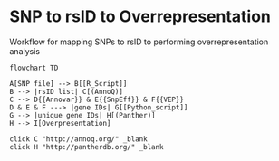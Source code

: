 # SNP to rsID to Overrepresentation 

Workflow for mapping SNPs to rsID to performing overrepresentation analysis 

```mermaid
flowchart TD

A[SNP file] --> B[[R_Script]]
B --> |rsID list| C[(AnnoQ)]
C --> D{{Annovar}} & E{{SnpEff}} & F{{VEP}}
D & E & F ---> |gene IDs| G[[Python_script]] 
G --> |unique gene IDs| H[(Panther)]
H --> I[Overpresentation]

click C "http://annoq.org/" _blank
click H "http://pantherdb.org/" _blank

```
